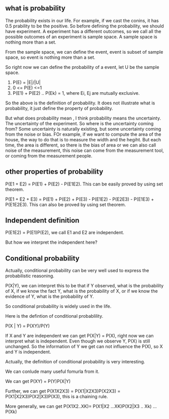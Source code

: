 ## what is probability

The probability exists in our life. For example, if we cast the conins, it has 0.5 prability to be the positive. So before defining the probability, we should have experiment. A experiment has a different outcomes, so we call all the possible outcomes of an experiment is sample space. A sample space is nothing more than a set. 

From the sample space, we can define the event, event is subset of sample space, so event is nothing more than a set. 

So right now we can define the probability of a event, let U be the sample space.

1. P(E) = |E|/|U|
2. 0 <= P(E) <=1
3. P(E1) + P(E2) .. P(Ek) = 1, where Ei, Ej are mutually exclusive. 


So the above is the definition of probability. It does not illustrate what is probability, it just define the property of probability.

But what does probability mean , I think probability means the uncertainty. The uncertainty of the experiment. So where is the uncertainty coming from? Some uncertainty is naturally existing, but some uncertainty coming from the noise or bias. FOr example, if we want to compute the area of the house, the way to do that is to measure the width and the hegiht. But each time, the area is different, so there is the bias of area or we can also call noise of the measurement, this noise can come from the measurement tool, or coming from the measurement people. 

## other properties of probability

P(E1 + E2) = P(E1) + P(E2) - P(E1E2). This can be easily proved by using set theorem.

P(E1 + E2 + E3) = P(E1) + P(E2) + P(E3) - P(E1E2) - P(E2E3) - P(E1E3) + P(E1E2E3). This can also be proved by using set theorem.

## Independent definition 

P(E1E2) = P(E1)P(E2), we call E1 and E2 are independent. 

But how we interpret the independent here? 

## Conditional probability

Actually, conditional probability can be very well used to express the probabilistic reasoning.

P(X|Y), we can interpret this to be that if Y observed, what is the probability of X, if we know the fact Y, what is the probability of X, or if we know the evidence of Y, what is the probability of Y.

So conditional probability is widely used in the life.


Here is the defintion of conditional probablility.

P(X | Y) = P(XY)/P(Y)

If X and Y are independent we can get P(X|Y) = P(X), right now we can interpret what is independent. Even though we observe Y, P(X) is still unchanged. So the information of Y we get can not influence the P(X), so X and Y is independent. 

Actually, the definition of conditional probability is very interesting.

We can conlude many useful fomurla from it.

We can get P(XY) = P(Y)P(X|Y)

Further, we can get P(X1X2X3) = P(X1|X2X3)P(X2X3) = P(X1|X2X3)P(X2|X3)P(X3), this is a chaining rule. 

More generally, we can get P(X1X2..XK)= P(X1|X2 ...XK)P(X2|X3 .. Xk) ... P(Xk)



